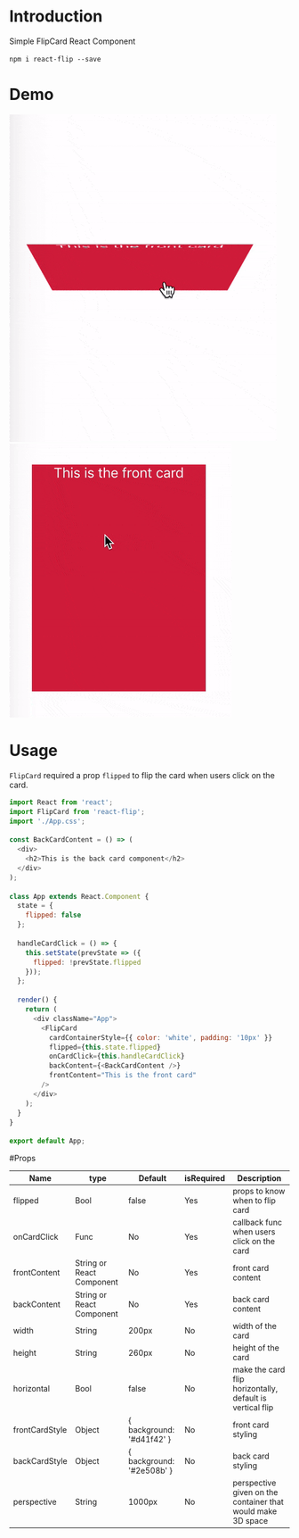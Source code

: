 # Introduction

Simple FlipCard React Component

`npm i react-flip --save`

# Demo

<img src='./src/images/horizontal-flip.gif' alt='horizontal' />

<img src='./src/images/vertical-flip.gif' alt='vertical-flip' />

# Usage

`FlipCard` required a prop `flipped` to flip the card when users click on the card.

```javascript
import React from 'react';
import FlipCard from 'react-flip';
import './App.css';

const BackCardContent = () => (
  <div>
    <h2>This is the back card component</h2>
  </div>
);

class App extends React.Component {
  state = {
    flipped: false
  };

  handleCardClick = () => {
    this.setState(prevState => ({
      flipped: !prevState.flipped
    }));
  };

  render() {
    return (
      <div className="App">
        <FlipCard
          cardContainerStyle={{ color: 'white', padding: '10px' }}
          flipped={this.state.flipped}
          onCardClick={this.handleCardClick}
          backContent={<BackCardContent />}
          frontContent="This is the front card"
        />
      </div>
    );
  }
}

export default App;
```

#Props

| Name           | type                      | Default                   | isRequired | Description                                |
| -------------- | ------------------------- | ------------------------- | ---------- | ------------------------------------------ |
| flipped        | Bool                      | false                     | Yes        | props to know when to flip card            |
| onCardClick    | Func                      | No                        | Yes        | callback func when users click on the card |
| frontContent   | String or React Component | No                        | Yes        | front card content
| backContent    | String or React Component | No                        | Yes        | back card content
| width          | String                    | 200px                     | No         | width of the card
| height         | String                    | 260px                     | No         | height of the card
| horizontal     | Bool                      | false                     | No         | make the card flip horizontally, default is vertical flip
| frontCardStyle | Object                    | { background: '#d41f42' } | No         | front card styling
| backCardStyle  | Object                    | { background: '#2e508b' } | No         | back card styling                                           |
| perspective    | String                    | 1000px                    | No         | perspective given on the container that would make 3D space 
